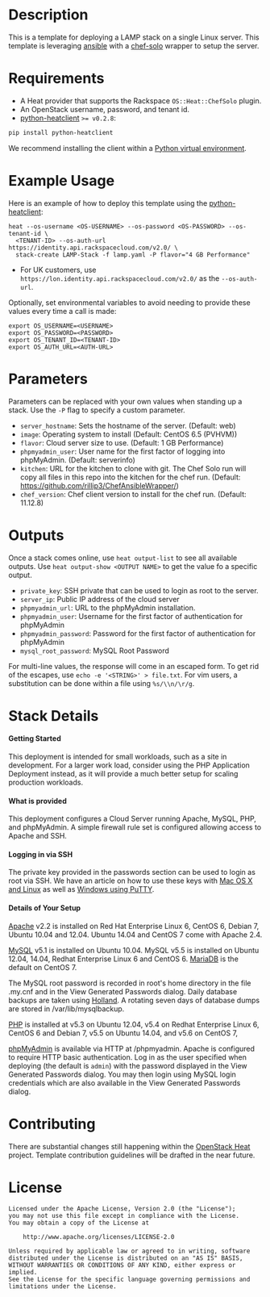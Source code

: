 Description
===========

This is a template for deploying a LAMP stack on a single Linux server. This
template is leveraging [ansible](http://www.ansible.com/home) with a
[chef-solo](http://docs.opscode.com/chef_solo.html) wrapper to setup the
server.

Requirements
============
* A Heat provider that supports the Rackspace `OS::Heat::ChefSolo` plugin.
* An OpenStack username, password, and tenant id.
* [python-heatclient](https://github.com/openstack/python-heatclient)
`>= v0.2.8`:

```bash
pip install python-heatclient
```

We recommend installing the client within a [Python virtual
environment](http://www.virtualenv.org/).

Example Usage
=============
Here is an example of how to deploy this template using the
[python-heatclient](https://github.com/openstack/python-heatclient):

```
heat --os-username <OS-USERNAME> --os-password <OS-PASSWORD> --os-tenant-id \
  <TENANT-ID> --os-auth-url https://identity.api.rackspacecloud.com/v2.0/ \
  stack-create LAMP-Stack -f lamp.yaml -P flavor="4 GB Performance"
```

* For UK customers, use `https://lon.identity.api.rackspacecloud.com/v2.0/` as
the `--os-auth-url`.

Optionally, set environmental variables to avoid needing to provide these
values every time a call is made:

```
export OS_USERNAME=<USERNAME>
export OS_PASSWORD=<PASSWORD>
export OS_TENANT_ID=<TENANT-ID>
export OS_AUTH_URL=<AUTH-URL>
```

Parameters
==========
Parameters can be replaced with your own values when standing up a stack. Use
the `-P` flag to specify a custom parameter.

* `server_hostname`: Sets the hostname of the server. (Default: web)
* `image`: Operating system to install (Default: CentOS 6.5 (PVHVM))
* `flavor`: Cloud server size to use. (Default: 1 GB Performance)
* `phpmyadmin_user`: User name for the first factor of logging into phpMyAdmin.
  (Default: serverinfo)
* `kitchen`: URL for the kitchen to clone with git. The Chef Solo run will copy
  all files in this repo into the kitchen for the chef run. (Default:
  https://github.com/rillip3/ChefAnsibleWrapper/)
* `chef_version`: Chef client version to install for the chef run. (Default:
  11.12.8)

Outputs
=======
Once a stack comes online, use `heat output-list` to see all available outputs.
Use `heat output-show <OUTPUT NAME>` to get the value fo a specific output.

* `private_key`: SSH private that can be used to login as root to the server.
* `server_ip`: Public IP address of the cloud server
* `phpmyadmin_url`: URL to the phpMyAdmin installation.
* `phpmyadmin_user`: Username for the first factor of authentication for
  phpMyAdmin
* `phpmyadmin_password`: Password for the first factor of authentication for
  phpMyAdmin
* `mysql_root_password`: MySQL Root Password

For multi-line values, the response will come in an escaped form. To get rid of
the escapes, use `echo -e '<STRING>' > file.txt`. For vim users, a substitution
can be done within a file using `%s/\\n/\r/g`.

Stack Details
=============
#### Getting Started
This deployment is intended for small workloads, such as a site in
development. For a larger work load, consider using the PHP Application
Deployment instead, as it will provide a much better setup for scaling
production workloads.

#### What is provided
This deployment configures a Cloud Server running Apache, MySQL, PHP, and
phpMyAdmin. A simple firewall rule set is configured allowing access to
Apache and SSH.

#### Logging in via SSH
The private key provided in the passwords section can be used to login as
root via SSH.  We have an article on how to use these keys with [Mac OS X and
Linux](http://www.rackspace.com/knowledge_center/article/logging-in-with-a-ssh-private-key-on-linuxmac)
as well as [Windows using
PuTTY](http://www.rackspace.com/knowledge_center/article/logging-in-with-a-ssh-private-key-on-windows).

#### Details of Your Setup
[Apache](http://www.apache.org/) v2.2 is installed on Red Hat Enterprise
Linux 6, CentOS 6, Debian 7, Ubuntu 10.04 and 12.04. Ubuntu 14.04 and CentOS 7
come with Apache 2.4.

[MySQL](http://www.mysql.com/) v5.1 is installed on Ubuntu 10.04. MySQL v5.5
is installed on Ubuntu 12.04, 14.04, Redhat Enterprise Linux 6 and CentOS 6. 
[MariaDB](https://mariadb.com/) is the default on CentOS 7.

The MySQL root password is recorded in root's home directory in the
file .my.cnf and in the View Generated Passwords dialog. Daily database
backups are taken using [Holland](http://hollandbackup.org/). A rotating
seven days of database dumps are stored in /var/lib/mysqlbackup.

[PHP](http://www.php.net/) is installed at v5.3 on Ubuntu 12.04, v5.4 on 
Redhat Enterprise Linux 6, CentOS 6 and Debian 7, v5.5 on Ubuntu 14.04, 
and v5.6 on CentOS 7, 

[phpMyAdmin](http://www.phpmyadmin.net/) is available via HTTP at
/phpmyadmin. Apache is configured to require HTTP basic authentication. Log
in as the user specified when deploying (the default is `admin`) with the
password displayed in the View Generated Passwords dialog. You may then login
using MySQL login credentials which are also available in the View Generated
Passwords dialog.

Contributing
============
There are substantial changes still happening within the [OpenStack
Heat](https://wiki.openstack.org/wiki/Heat) project. Template contribution
guidelines will be drafted in the near future.

License
=======
```
Licensed under the Apache License, Version 2.0 (the "License");
you may not use this file except in compliance with the License.
You may obtain a copy of the License at

    http://www.apache.org/licenses/LICENSE-2.0

Unless required by applicable law or agreed to in writing, software
distributed under the License is distributed on an "AS IS" BASIS,
WITHOUT WARRANTIES OR CONDITIONS OF ANY KIND, either express or implied.
See the License for the specific language governing permissions and
limitations under the License.
```
